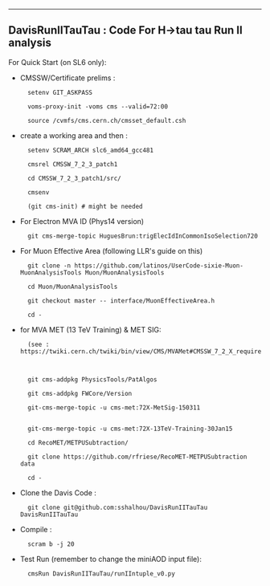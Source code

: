 ------------------
DavisRunIITauTau : Code For H->tau tau Run II analysis
------------------

For Quick Start (on SL6 only):

- CMSSW/Certificate prelims :

		setenv GIT_ASKPASS

		voms-proxy-init -voms cms --valid=72:00

		source /cvmfs/cms.cern.ch/cmsset_default.csh


- create a working area and then :

		setenv SCRAM_ARCH slc6_amd64_gcc481 

		cmsrel CMSSW_7_2_3_patch1

		cd CMSSW_7_2_3_patch1/src/

		cmsenv

		(git cms-init) # might be needed

- For Electron MVA ID (Phys14 version)

		git cms-merge-topic HuguesBrun:trigElecIdInCommonIsoSelection720


- For Muon Effective Area (following LLR's guide on this)

		git clone -n https://github.com/latinos/UserCode-sixie-Muon-MuonAnalysisTools Muon/MuonAnalysisTools 
		
		cd Muon/MuonAnalysisTools 
		
		git checkout master -- interface/MuonEffectiveArea.h 

		cd -

- for MVA MET (13 TeV Training) & MET SIG: 

		(see : https://twiki.cern.ch/twiki/bin/view/CMS/MVAMet#CMSSW_7_2_X_requires_slc6_MiniAO)



		git cms-addpkg PhysicsTools/PatAlgos

		git cms-addpkg FWCore/Version

		git-cms-merge-topic -u cms-met:72X-MetSig-150311


		git-cms-merge-topic -u cms-met:72X-13TeV-Training-30Jan15

		cd RecoMET/METPUSubtraction/

		git clone https://github.com/rfriese/RecoMET-METPUSubtraction data

		cd -

- Clone the Davis Code :

		git clone git@github.com:sshalhou/DavisRunIITauTau DavisRunIITauTau

- Compile : 

		scram b -j 20

- Test Run (remember to change the miniAOD input file):
		
		cmsRun DavisRunIITauTau/runIIntuple_v0.py


